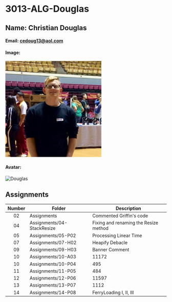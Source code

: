 # 3013-ALG-Douglas
## Name: Christian Douglas
#### Email: cedoug13@aol.com
#### Image:
<img width = "300" src = "https://github.com/RabbitAI/3013-DS-Douglas/blob/master/IMG_0081.JPG" alt = "Douglas"><br/>
#### Avatar:
<img width = "300" src = "https://ca.slack-edge.com/TBMBG710S-UKAB491R6-dbfe650315a6-512" alt = "Douglas"/><br/>
## Assignments

| Number | Folder | Description |
| :----: | ------ | ----------- |
|   02  |  Assignments   |   Commented Griffin's code      |
|   04  |  Assignments/04-StackResize   |   Fixing and renaming the Resize method   |
|   05  |  Assignments/05-P02 | Processing Linear Time |
|   07  |  Assignments/07-H02 | Heapify Debacle |
|   09  |  Assignments/09-H03 | Banner Comment | 
|   10  |  Assignments/10-A03 | 11172 |
|   10  |  Assignments/10-P04 | 495 |
|   11  |  Assignments/11-P05 | 484 |
|   12  |  Assignments/12-P06 | 11597 |
|   13  |  Assignments/13-P07 | 1112  |
|   14  |  Assignments/14-P08 | FerryLoading I, II, III |
